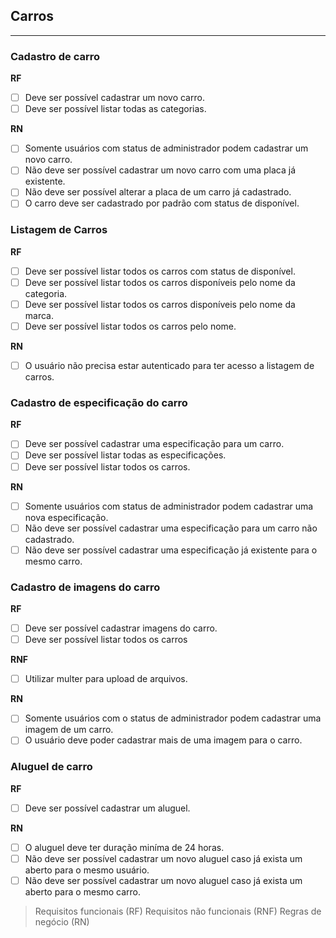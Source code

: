## Carros
---

### Cadastro de carro 
**RF**
- [ ] Deve ser possível cadastrar um novo carro.
- [ ] Deve ser possível listar todas as categorias.

**RN**
- [ ] Somente usuários com status de administrador podem cadastrar um novo carro.
- [ ] Não deve ser possível cadastrar um novo carro com uma placa já existente.
- [ ] Não deve ser possível alterar a placa de um carro já cadastrado.
- [ ] O carro deve ser cadastrado por padrão com status de disponível.  

### Listagem de Carros 
**RF** 
- [ ] Deve ser possível listar todos os carros com status de disponível. 
- [ ] Deve ser possível listar todos os carros disponíveis pelo nome da categoria.
- [ ] Deve ser possível listar todos os carros disponíveis pelo nome da marca.
- [ ] Deve ser possível listar todos os carros pelo nome.

**RN** 
- [ ] O usuário não precisa estar autenticado para ter acesso a listagem de carros.

### Cadastro de especificação do carro
**RF** 
- [ ] Deve ser possível cadastrar uma especificação para um carro.
- [ ] Deve ser possível listar todas as especificações.
- [ ] Deve ser possível listar todos os carros.

**RN** 
- [ ] Somente usuários com status de administrador podem cadastrar uma nova especificação.
- [ ] Não deve ser possível cadastrar uma especificação para um carro não cadastrado. 
- [ ] Não deve ser possível cadastrar uma especificação já existente para o mesmo carro. 

### Cadastro de imagens do carro 
**RF**
- [ ] Deve ser possível cadastrar imagens do carro.
- [ ] Deve ser possível listar todos os carros

**RNF**
- [ ] Utilizar multer para upload de arquivos.

**RN** 
- [ ] Somente usuários com o status de administrador podem cadastrar uma imagem de um carro.
- [ ] O usuário deve poder cadastrar mais de uma imagem para o carro.

### Aluguel de carro
**RF** 
- [ ] Deve ser possível cadastrar um aluguel.

**RN** 
- [ ] O aluguel deve ter duração miníma de 24 horas.
- [ ] Não deve ser possível cadastrar um novo aluguel caso já exista um aberto para o mesmo usuário.
- [ ] Não deve ser possível cadastrar um novo aluguel caso já exista um aberto para o mesmo carro. 

>Requisitos funcionais (RF)
Requisitos não funcionais (RNF)
Regras de negócio (RN)
